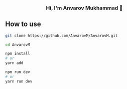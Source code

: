 <h3 align="center">Hi, I'm Anvarov Mukhammad 👋</h3>

## How to use

```bash
git clone https://github.com/AnvarovM/AnvarovM.git

cd AnvarovM

npm install
# or
yarn add

npm run dev 
# or
yarn run dev 

```

